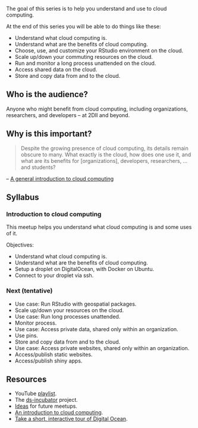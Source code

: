
The goal of this series is to help you understand and use to cloud
computing.

At the end of this series you will be able to do things like these:

-   Understand what cloud computing is.
-   Understand what are the benefits of cloud computing.
-   Choose, use, and customize your RStudio environment on the cloud.
-   Scale up/down your commuting resources on the cloud.
-   Run and monitor a long process unattended on the cloud.
-   Access shared data on the cloud.
-   Store and copy data from and to the cloud.

## Who is the audience?

Anyone who might benefit from cloud computing, including organizations,
researchers, and developers – at 2DII and beyond.

## Why is this important?

> Despite the growing presence of cloud computing, its details remain
> obscure to many. What exactly is the cloud, how does one use it, and
> what are its benefits for \[organizations\], developers, researchers,
> … and students?

– [A general introduction to cloud
computing](https://www.digitalocean.com/community/tutorials/a-general-introduction-to-cloud-computing)

## Syllabus

### Introduction to cloud computing

This meetup helps you understand what cloud computing is and some uses
of it.

Objectives:

-   Understand what cloud computing is.
-   Understand what are the benefits of cloud computing.
-   Setup a droplet on DigitalOcean, with Docker on Ubuntu.
-   Connect to your droplet via ssh.

### Next (tentative)

-   Use case: Run RStudio with geospatial packages.
-   Scale up/down your resources on the cloud.
-   Use case: Run long processes unattended.
-   Monitor process.
-   Use case: Access private data, shared only within an organization.
-   Use pins.
-   Store and copy data from and to the cloud.
-   Use case: Access private websites, shared only within an
    organization.
-   Access/publish static websites.
-   Access/publish shiny apps.

## Resources

-   YouTube [playlist](https://bit.ly/ds-incubator-videos).
-   The
    [ds-incubator](https://github.com/2DegreesInvesting/ds-incubator#ds-incubator)
    project.
-   [Ideas](https://bit.ly/dsi-ideas) for future meetups.
-   [An introduction to cloud
    computing](https://www.digitalocean.com/community/tutorials/a-general-introduction-to-cloud-computing).
-   [Take a short, interactive tour of Digital
    Ocean](https://www.digitalocean.com/try/developer-brand#tour).
